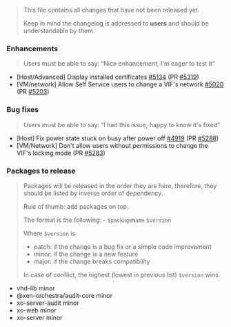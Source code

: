 > This file contains all changes that have not been released yet.
>
> Keep in mind the changelog is addressed to **users** and should be
> understandable by them.

### Enhancements

> Users must be able to say: “Nice enhancement, I'm eager to test it”

- [Host/Advanced] Display installed certificates [#5134](https://github.com/vatesfr/xen-orchestra/issues/5134) (PR [#5319](https://github.com/vatesfr/xen-orchestra/pull/5319))
- [VM/network] Allow Self Service users to change a VIF's network [#5020](https://github.com/vatesfr/xen-orchestra/issues/5020) (PR [#5203](https://github.com/vatesfr/xen-orchestra/pull/5203))

### Bug fixes

> Users must be able to say: “I had this issue, happy to know it's fixed”

- [Host] Fix power state stuck on busy after power off [#4919](https://github.com/vatesfr/xen-orchestra/issues/4919) (PR [#5288](https://github.com/vatesfr/xen-orchestra/pull/5288))
- [VM/Network] Don't allow users without permissions to change the VIF's locking mode (PR [#5283](https://github.com/vatesfr/xen-orchestra/pull/5283))

### Packages to release

> Packages will be released in the order they are here, therefore, they should
> be listed by inverse order of dependency.
>
> Rule of thumb: add packages on top.
>
> The format is the following: - `$packageName` `$version`
>
> Where `$version` is
>
> - patch: if the change is a bug fix or a simple code improvement
> - minor: if the change is a new feature
> - major: if the change breaks compatibility
>
> In case of conflict, the highest (lowest in previous list) `$version` wins.

- vhd-lib minor
- @xen-orchestra/audit-core minor
- xo-server-audit minor
- xo-web minor
- xo-server minor
